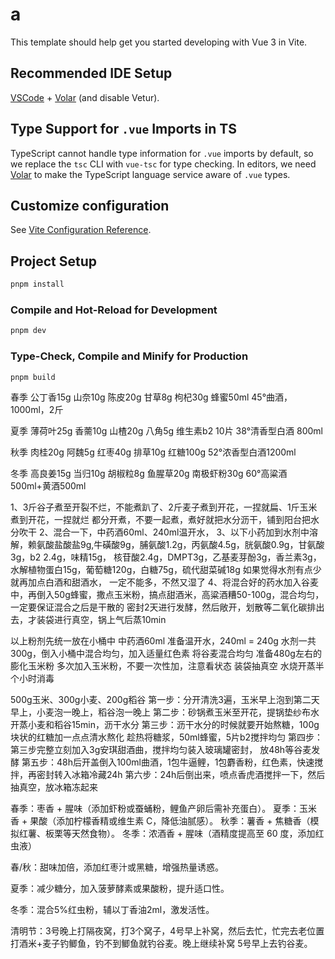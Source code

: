 # a

This template should help get you started developing with Vue 3 in Vite.

## Recommended IDE Setup

[VSCode](https://code.visualstudio.com/) + [Volar](https://marketplace.visualstudio.com/items?itemName=Vue.volar) (and disable Vetur).

## Type Support for `.vue` Imports in TS

TypeScript cannot handle type information for `.vue` imports by default, so we replace the `tsc` CLI with `vue-tsc` for type checking. In editors, we need [Volar](https://marketplace.visualstudio.com/items?itemName=Vue.volar) to make the TypeScript language service aware of `.vue` types.

## Customize configuration

See [Vite Configuration Reference](https://vite.dev/config/).

## Project Setup

```sh
pnpm install
```

### Compile and Hot-Reload for Development

```sh
pnpm dev
```

### Type-Check, Compile and Minify for Production

```sh
pnpm build
```

春季
公丁香15g
山奈10g
陈皮20g
甘草8g
枸杞30g
蜂蜜50ml
45°曲酒，1000ml，2斤

夏季
薄荷叶25g
香薷10g
山楂20g
八角5g
维生素b2 10片
38°清香型白酒 800ml

秋季
肉桂20g
阿魏5g
红枣40g
排草10g
红糖100g
52°浓香型白酒1200ml

冬季
高良姜15g
当归10g
胡椒粒8g
鱼腥草20g
南极虾粉30g
60°高粱酒500ml+黄酒500ml


1、3斤谷子煮至开裂不烂，不能煮趴了、2斤麦子煮到开花，一捏就扁、1斤玉米煮到开花，一捏就烂
    都分开煮，不要一起煮，煮好就把水分沥干，铺到阳台把水分吹干
2、混合一下，中药酒60ml、240ml温开水，
3、以下小药加到水剂中溶解，赖氨酸盐酸盐9g,牛磺酸9g，脯氨酸1.2g，丙氨酸4.5g，胱氨酸0.9g，甘氨酸3g，b2 2.4g，味精15g，
    核苷酸2.4g，DMPT3g，乙基麦芽酚3g，香兰素3g，水解植物蛋白15g，葡萄糖120g，白糖75g，硫代甜菜碱18g
    如果觉得水剂有点少就再加点白酒和甜酒水， 一定不能多，不然又湿了
4、将混合好的药水加入谷麦中，再倒入50g蜂蜜，撒点玉米粉，搞点甜酒米，高粱酒糟50-100g，混合均匀，一定要保证混合之后是干散的
    密封2天进行发酵，然后敞开，划散等二氧化碳排出去，才装袋进行真空，锅上气后蒸10min















以上粉剂先统一放在小桶中
中药酒60ml
准备温开水，240ml = 240g
水剂一共300g，倒入小桶中混合均匀，加入适量红色素
将谷麦混合均匀
准备480g左右的膨化玉米粉
多次加入玉米粉，不要一次性加，注意看状态
装袋抽真空
水烧开蒸半个小时消毒

500g玉米、300g小麦、200g稻谷
第一步：分开清洗3遍，玉米早上泡到第二天早上，小麦泡一晚上，稻谷泡一晚上
第二步：砂锅煮玉米至开花，提锅垫纱布水开蒸小麦和稻谷15min，沥干水分
第三步：沥干水分的时候就要开始熬糖，100g块状的红糖加一点点清水熬化
    趁热将糖浆，50ml蜂蜜，5片b2搅拌均匀
第四步：第三步完整立刻加入3g安琪甜酒曲，搅拌均匀装入玻璃罐密封，
    放48h等谷麦发酵
第五步：48h后开盖倒入100ml曲酒，1包牛逼鲤，1包麝香粉，红色素，快速搅拌，再密封转入冰箱冷藏24h
第六步：24h后倒出来，喷点香虎酒搅拌一下，然后抽真空，放冰箱冻起来


春季：枣香 + 腥味（添加虾粉或蚕蛹粉，鲤鱼产卵后需补充蛋白）。
夏季：玉米香 + 果酸（添加柠檬香精或维生素 C，降低油腻感）。
秋季：薯香 + 焦糖香（模拟红薯、板栗等天然食物）。
冬季：浓酒香 + 腥味（酒精度提高至 60 度，添加红虫液）

春/秋：甜味加倍，添加红枣汁或黑糖，增强热量诱惑。

夏季：减少糖分，加入菠萝酵素或果酸粉，提升适口性。

冬季：混合5%红虫粉，辅以丁香油2ml，激发活性。


清明节：3号晚上打隔夜窝，打3个窝子，4号早上补窝，然后去忙，忙完去老位置打酒米+麦子钓鲫鱼，钓不到鲫鱼就钓谷麦。晚上继续补窝
5号早上去钓谷麦。



